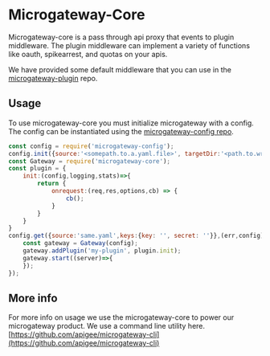 # Microgateway-Core
Microgateway-core is a pass through api proxy that events to plugin middleware. The plugin middleware can implement a variety of functions like oauth, spikearrest, and quotas on your apis.

We have provided some default middleware that you can use in the [microgateway-plugin](https://github.com/apigee/microgateway-plugins) repo.

## Usage
To use microgateway-core you must initialize microgateway with a config. The config can be instantiated using the [microgateway-config repo](https://github.com/apigee/microgateway-config).

```javascript
const config = require('microgateway-config');
config.init({source:'<somepath.to.a.yaml.file>', targetDir:'<path.to.write.new.config>', targetFile:'<file.name.of.new.config>'});
const Gateway = require('microgateway-core');
const plugin = {
	init:(config,logging,stats)=>{
		return {
			onrequest:(req,res,options,cb) => {
				cb();
			}
		}
	}
}
config.get({source:'same.yaml',keys:{key: '', secret: ''}},(err,config)=>{
	const gateway = Gateway(config);
	gateway.addPlugin('my-plugin', plugin.init);
	gateway.start((server)=>{
	});
});
```    
## More info
For more info on usage we use the microgateway-core to power our microgateway product. We use a command line utility here.  [https://github.com/apigee/microgateway-cli](https://github.com/apigee/microgateway-cli)
